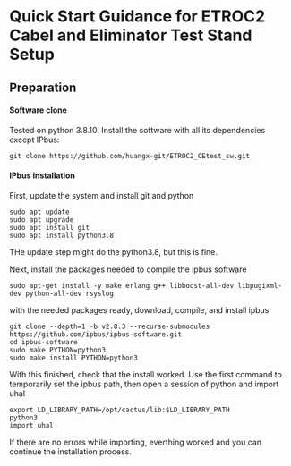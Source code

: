 # Quick Start Guidance for ETROC2 Cabel and Eliminator Test Stand Setup

## Preparation

#### Software clone

Tested on python 3.8.10. Install the software with all its dependencies except IPbus:

```
git clone https://github.com/huangx-git/ETROC2_CEtest_sw.git
```

#### IPbus installation

First, update the system and install git and python

```
sudo apt update
sudo apt upgrade
sudo apt install git
sudo apt install python3.8
```

THe update step might do the python3.8, but this is fine.

Next, install the packages needed to compile the ipbus software

```sudo apt-get install -y make erlang g++ libboost-all-dev libpugixml-dev python-all-dev rsyslog```

with the needed packages ready, download, compile, and install ipbus
```
git clone --depth=1 -b v2.8.3 --recurse-submodules https://github.com/ipbus/ipbus-software.git
cd ipbus-software
sudo make PYTHON=python3
sudo make install PYTHON=python3
```
With this finished, check that the install worked. Use the first command to temporarily set the ipbus path, then open a session of python and import uhal
```
export LD_LIBRARY_PATH=/opt/cactus/lib:$LD_LIBRARY_PATH
python3
import uhal
```
If there are no errors while importing, everthing worked and you can continue the installation process.
